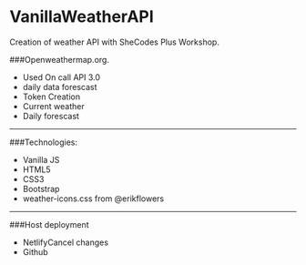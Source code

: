 # VanillaWeatherAPI
 Creation of weather API with SheCodes Plus Workshop.
 
 ###Openweathermap.org.   
  - Used On call API 3.0 
   - daily data forescast
  - Token Creation
  - Current weather
  - Daily forescast
 --- 
###Technologies:
- Vanilla JS
- HTML5 
- CSS3
- Bootstrap
- weather-icons.css from @erikflowers
---
###Host deployment
- NetlifyCancel changes
- Github
